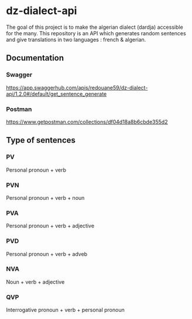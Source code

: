 # dz-dialect-api

The goal of this project is to make the algerian dialect (dardja) accessible for the many.
This repository is an API which generates random sentences and give translations in two languages : french & algerian.

## Documentation

### Swagger 
https://app.swaggerhub.com/apis/redouane59/dz-dialect-api/1.2.0#/default/get_sentence_generate

### Postman
https://www.getpostman.com/collections/df04d18a8b6cbde355d2

## Type of sentences 

### PV
Personal pronoun + verb

### PVN
Personal pronoun + verb + noun

### PVA
Personal pronoun + verb + adjective

### PVD
Personal pronoun + verb + adveb

### NVA
Noun + verb + adjective

### QVP
Interrogative pronoun + verb + personal pronoun 
